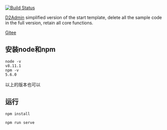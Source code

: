 [![Build Status](https://www.travis-ci.org/d2-projects/d2-admin-start-kit.svg?branch=master)](https://www.travis-ci.org/d2-projects/d2-admin-start-kit)

[D2Admin](https://github.com/d2-projects/d2-admin) simplified version of the start template, delete all the sample code in the full version, retain all core functions.

[Gitee](https://gitee.com/fairyever/d2-admin-start-kit)



## 安装node和npm

```text
node -v
v8.11.1
npm -v
5.6.0
```

以上的版本也可以



## 运行

```text
npm install

npm run serve
```



